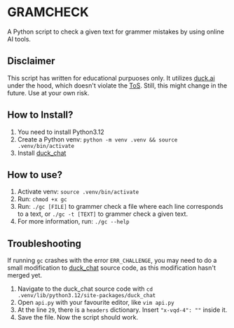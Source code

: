 # GRAMCHECK
A Python script to check a given text for grammer mistakes by using online AI tools. 

## Disclaimer
This script has written for educational purpuoses only. It utilizes [duck.ai](duck.ai)
under the hood, which doesn't violate the [ToS](https://duckduckgo.com/duckai/privacy-terms).
Still, this might change in the future. Use at your own risk.

## How to Install?
1. You need to install Python3.12
2. Create a Python venv: `python -m venv .venv && source .venv/bin/activate`
3. Install [duck_chat](https://github.com/mrgick/duck_chat)

## How to use?
1. Activate venv: `source .venv/bin/activate`
2. Run: `chmod +x gc`
3. Run: `./gc [FILE]` to grammer check a file where each line corresponds to a text, or `./gc -t [TEXT]` to grammer check a given text.
4. For more information, run: `./gc --help`

## Troubleshooting
If running `gc` crashes with the error `ERR_CHALLENGE`, you may need to do a small modification to 
[duck_chat](https://github.com/mrgick/duck_chat) source code, as this modification hasn't merged yet.
1. Navigate to the duck_chat source code with `cd .venv/lib/python3.12/site-packages/duck_chat`
2. Open `api.py` with your favourite editor, like `vim api.py`
3. At the line `29`, there is a `headers` dictionary. Insert `"x-vqd-4": ""` inside it.
4. Save the file. Now the script should work.
